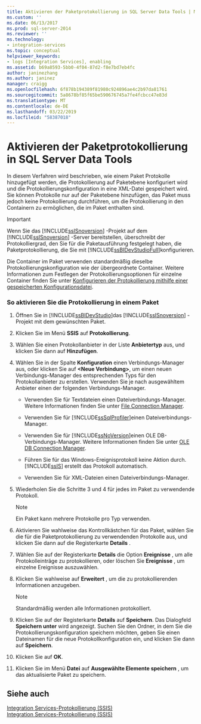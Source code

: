 ```yaml
---
title: Aktivieren der Paketprotokollierung in SQL Server Data Tools | Microsoft-Dokumentation
ms.custom: ''
ms.date: 06/13/2017
ms.prod: sql-server-2014
ms.reviewer: ''
ms.technology:
- integration-services
ms.topic: conceptual
helpviewer_keywords:
- logs [Integration Services], enabling
ms.assetid: b69a8593-5bb0-4f04-87d2-f8e7bd7eb4fc
author: janinezhang
ms.author: janinez
manager: craigg
ms.openlocfilehash: 6f878b194389f81980c924896ae4c2b97da81761
ms.sourcegitcommit: 5a8678bf85f65be590676745a7fe4fcbcc47e83d
ms.translationtype: MT
ms.contentlocale: de-DE
ms.lasthandoff: 03/22/2019
ms.locfileid: "58387018"
---
```

# <a name="enable-package-logging-in-sql-server-data-tools"></a>Aktivieren der Paketprotokollierung in SQL Server Data Tools
  In diesem Verfahren wird beschrieben, wie einem Paket Protokolle hinzugefügt werden, die Protokollierung auf Paketebene konfiguriert wird und die Protokollierungskonfiguration in eine XML-Datei gespeichert wird. Sie können Protokolle nur auf der Paketebene hinzufügen, das Paket muss jedoch keine Protokollierung durchführen, um die Protokollierung in den Containern zu ermöglichen, die im Paket enthalten sind.  
  
> [!IMPORTANT]  
>  Wenn Sie das [!INCLUDE[ssISnoversion](../includes/ssisnoversion-md.md)] -Projekt auf dem [!INCLUDE[ssISnoversion](../includes/ssisnoversion-md.md)] -Server bereitstellen, überschreibt der Protokolliergrad, den Sie für die Paketausführung festgelegt haben, die Paketprotokollierung, die Sie mit [!INCLUDE[ssBIDevStudioFull](../includes/ssbidevstudiofull-md.md)]konfigurieren.  
  
 Die Container im Paket verwenden standardmäßig dieselbe Protokollierungskonfiguration wie der übergeordnete Container. Weitere Informationen zum Festlegen der Protokollierungsoptionen für einzelne Container finden Sie unter [Konfigurieren der Protokollierung mithilfe einer gespeicherten Konfigurationsdatei](../../2014/integration-services/configure-logging-by-using-a-saved-configuration-file.md).  
  
### <a name="to-enable-logging-in-a-package"></a>So aktivieren Sie die Protokollierung in einem Paket  
  
1.  Öffnen Sie in [!INCLUDE[ssBIDevStudio](../includes/ssbidevstudio-md.md)]das [!INCLUDE[ssISnoversion](../includes/ssisnoversion-md.md)] -Projekt mit dem gewünschten Paket.  
  
2.  Klicken Sie im Menü **SSIS** auf **Protokollierung**.  
  
3.  Wählen Sie einen Protokollanbieter in der Liste **Anbietertyp** aus, und klicken Sie dann auf **Hinzufügen**.  
  
4.  Wählen Sie in der Spalte **Konfiguration** einen Verbindungs-Manager aus, oder klicken Sie auf **\<Neue Verbindung>**, um einen neuen Verbindungs-Manager des entsprechenden Typs für den Protokollanbieter zu erstellen. Verwenden Sie je nach ausgewähltem Anbieter einen der folgenden Verbindungs-Manager.  
  
    -   Verwenden Sie für Textdateien einen Dateiverbindungs-Manager. Weitere Informationen finden Sie unter [File Connection Manager](connection-manager/file-connection-manager.md).  
  
    -   Verwenden Sie für [!INCLUDE[ssSqlProfiler](../includes/sssqlprofiler-md.md)]einen Dateiverbindungs-Manager.  
  
    -   Verwenden Sie für [!INCLUDE[ssNoVersion](../includes/ssnoversion-md.md)]einen OLE DB-Verbindungs-Manager. Weitere Informationen finden Sie unter [OLE DB Connection Manager](connection-manager/ole-db-connection-manager.md).  
  
    -   Führen Sie für das Windows-Ereignisprotokoll keine Aktion durch. [!INCLUDE[ssIS](../includes/ssis-md.md)] erstellt das Protokoll automatisch.  
  
    -   Verwenden Sie für XML-Dateien einen Dateiverbindungs-Manager.  
  
5.  Wiederholen Sie die Schritte 3 und 4 für jedes im Paket zu verwendende Protokoll.  
  
    > [!NOTE]  
    >  Ein Paket kann mehrere Protokolle pro Typ verwenden.  
  
6.  Aktivieren Sie wahlweise das Kontrollkästchen für das Paket, wählen Sie die für die Paketprotokollierung zu verwendenden Protokolle aus, und klicken Sie dann auf die Registerkarte **Details** .  
  
7.  Wählen Sie auf der Registerkarte **Details** die Option **Ereignisse** , um alle Protokolleinträge zu protokollieren, oder löschen Sie **Ereignisse** , um einzelne Ereignisse auszuwählen.  
  
8.  Klicken Sie wahlweise auf **Erweitert** , um die zu protokollierenden Informationen anzugeben.  
  
    > [!NOTE]  
    >  Standardmäßig werden alle Informationen protokolliert.  
  
9. Klicken Sie auf der Registerkarte **Details** auf **Speichern**. Das Dialogfeld **Speichern unter** wird angezeigt. Suchen Sie den Ordner, in dem Sie die Protokollierungskonfiguration speichern möchten, geben Sie einen Dateinamen für die neue Protokollkonfiguration ein, und klicken Sie dann auf **Speichern**.  
  
10. Klicken Sie auf **OK**.  
  
11. Klicken Sie im Menü **Datei** auf **Ausgewählte Elemente speichern** , um das aktualisierte Paket zu speichern.  
  
## <a name="see-also"></a>Siehe auch  
 [Integration Services-Protokollierung &#40;SSIS&#41;](performance/integration-services-ssis-logging.md)   
 [Integration Services-Protokollierung &#40;SSIS&#41;](performance/integration-services-ssis-logging.md)  
  
  
